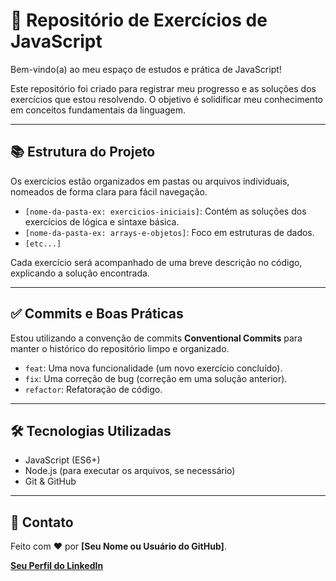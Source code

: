 # 🚀 Repositório de Exercícios de JavaScript

Bem-vindo(a) ao meu espaço de estudos e prática de JavaScript!

Este repositório foi criado para registrar meu progresso e as soluções dos exercícios que estou resolvendo. O objetivo é solidificar meu conhecimento em conceitos fundamentais da linguagem.

---

## 📚 Estrutura do Projeto

Os exercícios estão organizados em pastas ou arquivos individuais, nomeados de forma clara para fácil navegação.

* `[nome-da-pasta-ex: exercicios-iniciais]`: Contém as soluções dos exercícios de lógica e sintaxe básica.
* `[nome-da-pasta-ex: arrays-e-objetos]`: Foco em estruturas de dados.
* `[etc...]`

Cada exercício será acompanhado de uma breve descrição no código, explicando a solução encontrada.

---

## ✅ Commits e Boas Práticas

Estou utilizando a convenção de commits **Conventional Commits** para manter o histórico do repositório limpo e organizado.

* `feat`: Uma nova funcionalidade (um novo exercício concluído).
* `fix`: Uma correção de bug (correção em uma solução anterior).
* `refactor`: Refatoração de código.

---

## 🛠️ Tecnologias Utilizadas

* JavaScript (ES6+)
* Node.js (para executar os arquivos, se necessário)
* Git & GitHub

---

## 🤝 Contato

Feito com ❤️ por **[Seu Nome ou Usuário do GitHub]**.

[**Seu Perfil do LinkedIn**](https://www.linkedin.com/in/[seu-usuario-linkedin])
